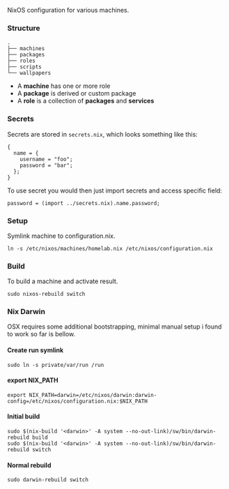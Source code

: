 NixOS configuration for various machines.

### Structure

```
.
├── machines
├── packages
├── roles
├── scripts
└── wallpapers
```

* A **machine** has one or more role
* A **package** is derived or custom package
* A **role** is a collection of **packages** and **services**

### Secrets

Secrets are stored in `secrets.nix`, which looks something like this:

```
{
  name = {
    username = "foo";
    password = "bar";
  };
}
```

To use secret you would then just import secrets and access specific field:

```
password = (import ../secrets.nix).name.password;
```

### Setup

Symlink machine to configuration.nix.

```
ln -s /etc/nixos/machines/homelab.nix /etc/nixos/configuration.nix
```

### Build

To build a machine and activate result.

```
sudo nixos-rebuild switch
```

### Nix Darwin

OSX requires some additional bootstrapping, minimal manual setup i found to work so far is bellow.

#### Create run symlink

```
sudo ln -s private/var/run /run
```

#### export NIX_PATH

```
export NIX_PATH=darwin=/etc/nixos/darwin:darwin-config=/etc/nixos/configuration.nix:$NIX_PATH
```

#### Initial build

```
sudo $(nix-build '<darwin>' -A system --no-out-link)/sw/bin/darwin-rebuild build
sudo $(nix-build '<darwin>' -A system --no-out-link)/sw/bin/darwin-rebuild switch
```

#### Normal rebuild

```
sudo darwin-rebuild switch
```

